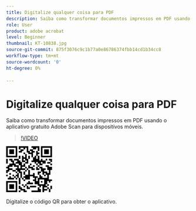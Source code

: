 ```yaml
---
title: Digitalize qualquer coisa para PDF
description: Saiba como transformar documentos impressos em PDF usando o aplicativo gratuito Adobe Scan para dispositivos móveis
role: User
product: adobe acrobat
level: Beginner
thumbnail: KT-10838.jpg
source-git-commit: 875f3076c9c1b77a0e86786374fbb14cd1b34cc8
workflow-type: tm+mt
source-wordcount: '0'
ht-degree: 0%

---
```


# Digitalize qualquer coisa para PDF

Saiba como transformar documentos impressos em PDF usando o aplicativo gratuito Adobe Scan para dispositivos móveis.

>[!VIDEO](https://video.tv.adobe.com/v/3409254?hidetitle=true)

![Código QR](../assets/Scanqrcode.jpg)

Digitalize o código QR para obter o aplicativo.